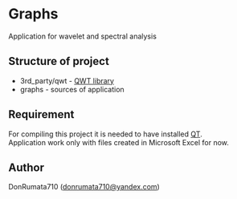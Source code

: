 # Graphs
Application for wavelet and spectral analysis<br>

## Structure of project
- 3rd_party/qwt - [QWT library](http://qwt.sourceforge.net/index.html)
- graphs - sources of application

## Requirement
For compiling this project it is needed to have installed [QT](https://www.qt.io/).<br>
Application work only with files created in Microsoft Excel for now.<br>

## Author
DonRumata710 (donrumata710@yandex.com)<br>

